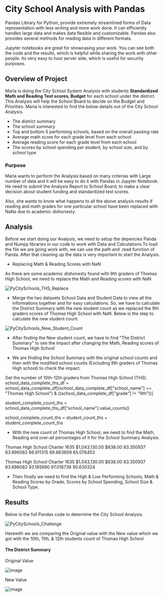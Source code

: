 # City School Analysis with Pandas

Pandas Library for Python, provide extremely streamlined forms of Data representation with less writing and more work done. It can efficiently handles large data and makes data flexible and customizable. Pandas also provides several methods for reading data in different formats. 

Jupyter notebooks are great for showcasing your work. You can see both the code and the results, which is helpful while sharing the work with other people. Its very easy to host server side, which is useful for security purposes.

## Overview of Project

Maria is doing the City School System Analysis with students **Standardized Math and Reading Test scores, Budget** for each school under the district. This Analysis will help the School Board to decide on the Budget and Priorities. Maria is interested to find the below details out of the City School Analysis.

  *	The district summary
  *	The school summary 
  *	Top and bottom 5 performing schools, based on the overall passing rate
  *	Average math score for each grade level from each school
  *	Average reading score for each grade level from each school
  *	The scores by school spending per student, by school size, and by school type
 
### Purpose

Maria wants to perform the Analysis based on many criterias with Large number of data and it will be easy to do it with Pandas in Jupyter Notebook. He need to submit the Analysis Report to School Board, to make a clear decision about student funding and standardized test scores. 

Also, she wants to know what happens to all the above analysis results if reading and math grades for one particular school have been replaced with NaNs due to academic dishonesty. 

## Analysis 

Before we start doing our Analysis, we need to setup the depencies Panda and Numpy libraries in our code to work with Data and Calculations.To load the file we are going work with, we can use the path and .read function of Panda. After that cleaning up the data is very important to start the Analysis.

* Replacing Math & Reading Scores with NaN

As there are some academic dishonesty found with 9th graders of Thomas High School, we need to replace the Math and Reading scores with NaN 

![PyCitySchools_THS_Replace](.png)

* Merge the two datasets School Data and Student Data to view all the informations together and for easy calculations. So, we have to calculate the District Summary with the new student count as we replaced the 9th graders scores of Thomas High School with NaN. Below is the step to calculate the new student count.

![PyCitySchools_New_Student_Count](.png)

* After finding the New student count, we have to find "The District Summary" to see the impact after changing the Math, Reading scores of Thomas High School

* We are finding the School Summary with the original school counts and then with the modified school counts (Excluding 9th graders of Thomas High school) to check the impact.

Get the number of 10th-12th graders from Thomas High School (THS).
school_data_complete_ths_df = school_data_complete_df[(school_data_complete_df["school_name"] == "Thomas High School") & 
                    ((school_data_complete_df["grade"] != "9th"))]

student_complete_count_ths = school_data_complete_ths_df["school_name"].value_counts()

school_complete_count_ths = student_count_ths + student_complete_count_ths

	
* With the new count of Thomas High School, we need to find the Math, Reading and over-all percentages of it for the School Summary Analysis.

Thomas High School	Charter	1635	$1,043,130.00	$638.00	83.350937	83.896082	66.911315	69.663609	65.076453

Thomas High School	Charter	1635	$1,043,130.00	$638.00	83.350937	83.896082	93.185690	97.018739	90.630324

* Then finally we need to find the High & Low Performing Schools, Math & Reading Scores by Grade, Scores by School Spending, School Size & School Type. 


## Results

Below is the full Pandas code to determine the City School Analysis. 

![PyCitySchools_Challenge](.ipynb)

Herewith we are comparing the Original value with the New value which we got with the 10th, 11th, & 12th students count of Thomas High School
 
#### The District Summary

Original Value

![image](https://user-images.githubusercontent.com/85472349/125211129-cdf8a500-e269-11eb-9cf3-c406dc47b36d.png)

New Value

![image](https://user-images.githubusercontent.com/85472349/125211151-04cebb00-e26a-11eb-912a-0e395ef6e641.png)


